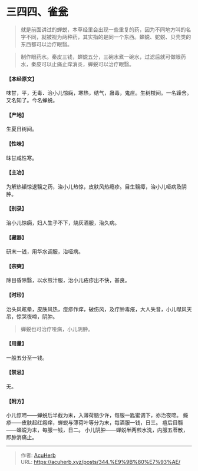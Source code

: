 # 三四四、雀瓮


> 就是前面讲过的蝉蜕，本草经里会出现一些重复的药，因为不同地方叫的名字不同，就被视为两种药，其实指的是同一个东西。蝉蜕、蛇蜕、贝壳类的东西都可以治疗眼翳。

> 制作眼药水。秦皮三钱，蝉蜕五分，三碗水煮一碗水，过滤后就可做眼药水，秦皮可以止痛止痒消炎，蝉蜕可以治疗眼翳。

#### 【本经原文】
味甘，平，无毒．治小儿惊痫，寒热，结气，蛊毒，鬼疰。生树枝间。一名躁舍。又名知了。今名蝉蜕。
#### 【产地】
生夏日树间。
#### 【性味】
昧甘咸性寒。
#### 【主冶】
为解热镇惊退翳之药，治小儿热惊，皮肤风热瘾疹。目生翳瘴，治小儿哑病及阴肿。
#### 【别录】
治小儿惊痫，妇人生子不下，烧灰酒服，治久病。
#### 【藏器】
研末一钱，用华水调服，治哑病。
#### 【宗奭】
除目昏除翳，以水煎汁服，治小儿疮疹出不快，甚良。
#### 【时珍】
治头风眩晕，皮肤风热，痘疹作痒，破伤风，及疔肿毒疮，大人失音，小儿噤风天吊，惊哭夜啼，阴肿。

> 蝉蜕也可治疗哑病，小儿阴肿。

#### 【用量】
一般五分至一钱。
#### 【禁忌】
无。
#### 【附方】
小儿惊啼——蝉蜕后半截为末，入薄荷脑少许，每服一匙蜜调下，亦治夜啼。
瘾疹——皮肤起红瘢痒，蝉蜕与薄荷叶等分为末，每酒服一钱，日三。
痘后目翳——蝉蜕为末，每服一钱，日二。
小儿阴肿——蝉蜕半两煎水洗，内服五苓散，即肿消痛止。

---

> 作者: [AcuHerb](https://acuherb.xyz)  
> URL: https://acuherb.xyz/posts/344.%E9%9B%80%E7%93%AE/  

